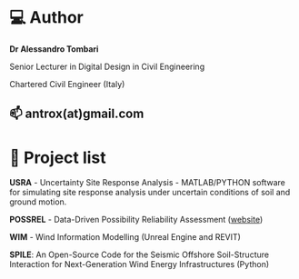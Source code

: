 # 💻 Author

**Dr Alessandro Tombari**

  Senior Lecturer in Digital Design in Civil Engineering
  
  Chartered Civil Engineer (Italy)
  
 📫 antrox(at)gmail.com
---
# 🔭 Project list 

**USRA** - Uncertainty Site Response Analysis - MATLAB/PYTHON software for simulating site response analysis under uncertain conditions of soil and ground motion.

**POSSREL** - Data-Driven Possibility Reliability Assessment 
([website](https://antroxev.github.io/POSSRELAPP/))

**WIM** - Wind Information Modelling (Unreal Engine and REVIT)

**SPILE**: An Open-Source Code for the Seismic Offshore Soil-Structure Interaction for Next-Generation Wind Energy Infrastructures (Python)




